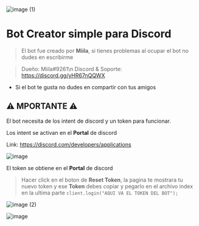 ![image (1)](https://user-images.githubusercontent.com/116461642/211117446-75e59dc8-bc60-489a-979e-36d0277869d5.png)


#  Bot **Creator** simple para **Discord** 
> El bot fue creado por **Miila**, si tienes problemas al ocupar el bot no dudes en escribirme

> Dueño: Miila#9261\n
> Discord & Soporte: https://discord.gg/yHR67nQQWX

* Si el bot te gusta no dudes en compartir con tus amigos

## ⚠️ MPORTANTE ⚠️
El bot necesita de los intent de discord y un token para funcionar.

Los intent se activan en el **Portal** de discord

Link: https://discord.com/developers/applications

![image](https://user-images.githubusercontent.com/116461642/211118041-fa5ec72c-1011-4ce2-b034-22007dd8362e.png)

El token se obtiene en el **Portal** de discord

 > Hacer click en el boton de **Reset Token**, la pagina te mostrara tu nuevo token y ese **Token** debes copiar y pegarlo en el archivo index en la ultima parte `client.login("AQUI VA EL TOKEN DEL BOT");`

 ![image (2)](https://user-images.githubusercontent.com/116461642/211118605-7044b3e3-b8b9-433b-8a92-b035426a6fcf.png)

 ![image](https://user-images.githubusercontent.com/116461642/211118181-7698e928-f3af-408a-8640-d674b97f8dff.png)


